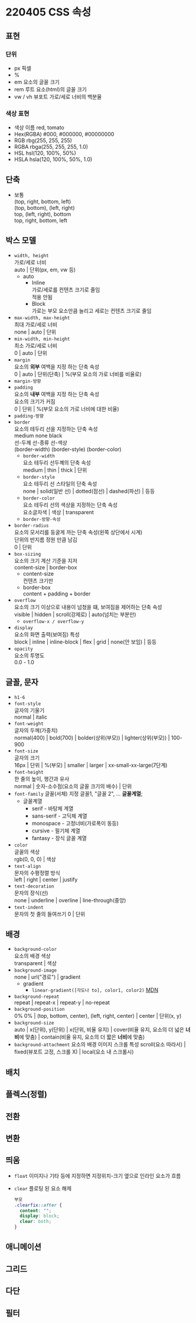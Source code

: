 # 220405 CSS 속성

## 표현
### 단위
- px
  픽셀
- %
- em
  요소의 글꼴 크기
- rem
  루트 요소(html)의 글꼴 크기
- vw / vh
  뷰포트 가로/세로 너비의 백분율

### 색상 표현
- 색상 이름
  red, tomato
- Hex(RGBA)
  #000, #000000, #00000000
- RGB
  rbg(255, 255, 255)
- RGBA
  rbga(255, 255, 255, 1.0)
- HSL
  hsl(120, 100%, 50%)
- HSLA
  hsla(120, 100%, 50%, 1.0)

## 단축
- 보통  
  (top, right, bottom, left)  
  (top, bottom), (left, right)  
  top, (left, right), bottom  
  top, right, bottom, left  

## 박스 모델
- `width, height`  
  가로/세로 너비  
  auto | 단위(px, em, vw 등)  
  - auto  
    - Inline  
      가로/세로를 컨텐츠 크기로 줄임  
      적용 안됨  
    - Block  
      가로는 부모 요소만큼 늘리고 세로는 컨텐츠 크기로 줄임  
- `max-width, max-height`  
  최대 가로/세로 너비  
  none | auto | 단위  
- `min-width, min-height`  
  최소 가로/세로 너비  
  0 | auto | 단위
- `margin`  
  요소의 <b>외부</b> 여백을 지정 하는 단축 속성  
  0 | auto | 단위(단축) | %(부모 요소의 가로 너비를 비율로)
- `margin-방향`
- `padding`  
  요소의 <b>내부</b> 여백을 지정 하는 단축 속성  
  요소의 크기가 커짐  
  0 | 단위 | %(부모 요소의 가로 너비에 대한 비율)
- `padding-방향`  
- `border`  
  요소의 테두리 선을 지정하는 단축 속성  
  medium none black  
  선-두께 선-종류 선-색상  
  (border-width) (border-style) (border-color)  
  - `border-width`  
    요소 테두리 선두꼐의 단축 속성  
    medium | thin | thick | 단위  
  - `border-style`  
    요소 테두리 선 스타일의 단축 속성  
    none | solid(일반 선) | dotted(점선) | dashed(파선) | 등등  
  - `border-color`  
    요소 테두리 선의 색상을 지정하는 단축 속성  
    요소글자색 | 색상 | transparent  
  - `border-방향-속성`  
- `border-radius`  
  요소의 모서리를 둥굴게 까는 단축 속성(왼쪽 상단에서 시계)  
  단위의 반지름 정원 만큼 남김  
  0 | 단위  
- `box-sizing`  
  요소의 크기 계산 기준을 지저  
  content-size | border-box  
  - content-size  
    컨텐츠 크기만  
  - border-box  
    content + padding + border
- `overflow`  
  요소의 크기 이상으로 내용이 넘쳤을 떄, 보여짐을 제어하는 단축 속성  
  visible | hidden | scroll(강제로) | auto(넘치는 부분만)  
  - `overflow-x / overflow-y`   
- `display`  
  요소의 화면 출력(보여짐) 특성  
  block | inline | inline-block | flex | grid | none(안 보임) | 등등
- `opacity`  
  요소의 투명도  
  0.0 - 1.0

## 글꼴, 문자
- `h1-6`  
- `font-style`  
  글자의 기울기  
  normal | italic
- `font-weight`  
  글자의 두께(가중치)  
  normal(400) | bold(700) | bolder(상위(부모)) | lighter(상위(부모)) | 100-900
- `font-size`  
  글자의 크기  
  16px | 단위 | %(부모) | smaller | larger | xx-small-xx-large(7단계)
- `font-height`  
  한 줄의 높이, 행간과 유사  
  normal | 숫자-소수점(요소의 글꼴 크기의 배수) | 단위
- `font-family`
  글꼴(서체) 지정
  글꼴1, "글꼴 2", ... **글꼴계열**;
  - 글꼴계열
    - serif - 바탕체 계열
    - sans-serif - 고딕체 계열
    - monospace - 고정너비(가로폭이 동등)
    - cursive - 필기체 계열
    - fantasy - 장식 글꼴 계열
- `color`  
  글꼴의 색상  
  rgb(0, 0, 0) | 색상
- `text-align`  
  문자의 수평정렬 방식  
  left | right | center | justify
- `text-decoration`  
  문자의 장식(선)  
  none | underline | overline | line-through(중앙)
- `text-indent`  
  문자의 첫 줄의 들여쓰기
  0 | 단위

## 배경
- `background-color`  
  요소의 배경 색상  
  transparent | 색상
- `background-image`  
  none | url("경로") | gradient
  - gradient
    - `linear-gradient([각도나 to], color1, color2)` [MDN](https://developer.mozilla.org/en-US/docs/Web/CSS/gradient/linear-gradient#syntax)
- `background-repeat`  
  repeat | repeat-x | repeat-y | no-repeat
- `background-position`  
  0% 0% | (top, bottom, center), (left, right, center) | center | 단위(x, y)
- `background-size`  
  auto | x(단위), y(단위) | x(단위, 비율 유지) | cover(비율 유지, 요소의 더 넓은 **너비**에 맞춤) | contain(비율 유지, 요소의 더 짧은 **너비**에 맞춤)
- `background-attachment`
  요소의 배경 이미지 스크롤 특성
  scroll(요소 따라서) | fixed(뷰포트 고정, 스크롤 X) | local(요소 내 스크롤시)

## 배치
## 플렉스(정렬)
## 전환
## 변환
## 띄움
- `float`
  이미지나 기타 등에 지정하면 지정위치-크기 옆으로 인라인 요소가 흐름  
- `clear`
  플로팅 된 요소 해제

  ```css
  부모
  .clearfix::after {
    content: "";
    display: block;
    clear: both;
  }
  ```

## 애니메이션
## 그리드
## 다단
## 필터